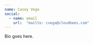 ```yaml
---
name: Casey Vega
social:
  - name: email
    url:  "mailto: cvega@cloudbees.com"
---
```

Bio goes here.